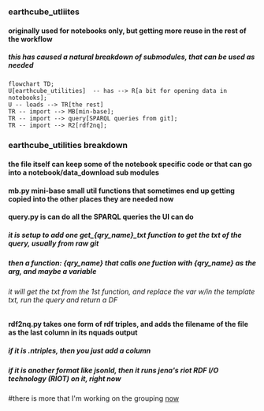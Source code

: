 ### earthcube_utliites

#### originally used for notebooks only, but getting more reuse in the rest of the workflow

##### this has caused a natural breakdown of submodules, that can be used as needed

```mermaid
flowchart TD;
U[earthcube_utilities]  -- has --> R[a bit for opening data in notebooks];
U -- loads --> TR[the rest]
TR -- import --> MB[min-base];
TR -- import --> query[SPARQL queries from git];
TR -- import --> R2[rdf2nq];
``` 

### **earthcube_utilities** breakdown


#### the file itself can keep some of the notebook specific code or that can go into a notebook/data_download sub modules


#### __mb.py__ mini-base small util functions that sometimes end up getting copied into the other places they are needed now


#### **query.py** is can do all the SPARQL queries the UI can do
##### it is setup to add one get_{qry_name}\_txt  function to get the txt of the query, usually from raw git
##### then a function: {qry_name} that calls one fuction with {qry_name} as the arg, and maybe a variable
###### it will get the txt from the 1st function, and replace the var w/in the template txt, run the query and return a DF


#### **rdf2nq.py** takes one form of rdf triples, and adds the filename of the file as the last column in its nquads output
##### if it is .ntriples, then you just add a column
##### if it is another format like jsonld, then it runs jena's riot RDF I/O technology (RIOT) on it, right now

#there is more that I'm working on the grouping [now](https://mbobak.ncsa.illinois.edu/ec/utils/?C=M;O=D)
